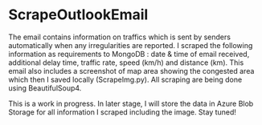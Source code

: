 # ScrapeOutlookEmail
The email contains information on traffics which is sent by senders automatically when any irregularities are reported.
I scraped the following information as requirements to MongoDB : date & time of email received, additional delay time, traffic rate, speed (km/h) and distance (km). This email also includes a screenshot of map area showing the congested area which then I saved locally (ScrapeImg.py). All scraping are being done using BeautifulSoup4.

This is a work in progress. In later stage, I will store the data in Azure Blob Storage for all information I scraped including the image. Stay tuned!
